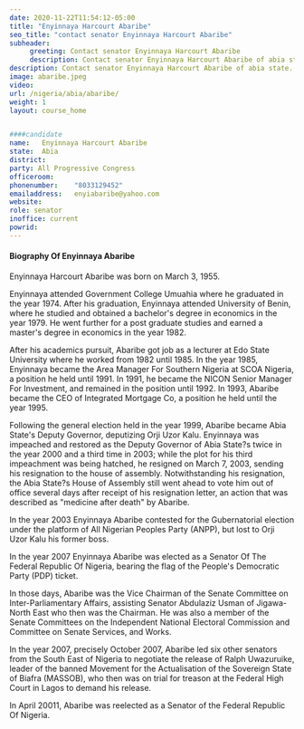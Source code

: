 ```yaml
---
date: 2020-11-22T11:54:12-05:00
title: "Enyinnaya Harcourt Abaribe"
seo_title: "contact senator Enyinnaya Harcourt Abaribe"
subheader:
     greeting: Contact senator Enyinnaya Harcourt Abaribe 
     description: Contact senator Enyinnaya Harcourt Abaribe of abia state. Contact information for Enyinnaya Harcourt Abaribe includes email address, phone number, and mailing address.
description: Contact senator Enyinnaya Harcourt Abaribe of abia state. Contact information for Enyinnaya Harcourt Abaribe includes email address, phone number, and mailing address.
image: abaribe.jpeg
video: 
url: /nigeria/abia/abaribe/
weight: 1
layout: course_home


####candidate
name:	Enyinnaya Harcourt Abaribe
state:	Abia
district: 
party: All Progressive Congress 	
officeroom:	
phonenumber:	"8033129452"
emailaddress:	enyiabaribe@yahoo.com
website:	
role: senator
inoffice: current
powrid: 
---
```


#### Biography Of Enyinnaya Abaribe

Enyinnaya Harcourt Abaribe was born on  March 3, 1955.

Enyinnaya attended Government College Umuahia where he graduated in the year 1974. After his graduation, Enyinnaya attended University of Benin, where he studied and obtained a bachelor's degree in economics in the year 1979. He went further for a post graduate studies and earned a master's degree in
economics in the year 1982.

After his academics pursuit, Abaribe got job as a lecturer at Edo State University  where he worked from 1982 until 1985.
In the year 1985, Enyinnaya became the Area Manager For Southern Nigeria at SCOA Nigeria, a position he held until 1991. In 1991, he became the NICON Senior Manager For Investment, and remained in the position until 1992. In 1993, Abaribe became the CEO of Integrated Mortgage Co, a position he held until the year 1995.

Following the general election held in the year 1999, Abaribe became Abia State's Deputy Governor, deputizing  Orji Uzor Kalu. Enyinnaya was impeached and restored as the Deputy Governor of Abia State?s twice in the year 2000 and a third time in 2003; while the plot for his third impeachment was being hatched, he resigned on March 7, 2003, sending his resignation to the house of assembly. Notwithstanding   his resignation, the Abia State?s House of Assembly still went ahead to vote him out of office several days after receipt of his resignation letter, an action that was described as "medicine after death" by Abaribe.

In the year 2003 Enyinnaya Abaribe contested for the Gubernatorial election under the platform of All Nigerian Peoples Party (ANPP), but lost to Orji Uzor Kalu his former boss.

In the year 2007 Enyinnaya Abaribe was elected as a Senator Of The Federal Republic Of Nigeria, bearing the flag of the  People's Democratic Party (PDP) ticket.

In those days,  Abaribe was  the Vice Chairman of the Senate Committee on Inter-Parliamentary Affairs, assisting Senator Abdulaziz Usman of Jigawa-North East who then was the Chairman. He was also a member of the Senate Committees on the Independent National Electoral Commission and Committee on  Senate Services, and Works.

In the year 2007, precisely October 2007, Abaribe led six other senators from the South East of Nigeria to negotiate the release of Ralph Uwazuruike, leader of the banned  Movement for the Actualisation of the Sovereign State of Biafra (MASSOB), who then was on trial for treason at the Federal High Court in Lagos to demand his release.

In April 20011, Abaribe was reelected as a Senator of the Federal Republic Of Nigeria.